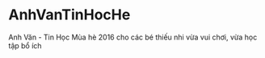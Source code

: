# AnhVanTinHocHe
Anh Văn - Tin Học Mùa hè 2016 cho các bé thiếu nhi vừa vui chơi, vừa học tập bổ ích
